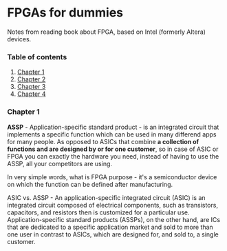 # FPGAs for dummies
Notes from reading book about FPGA, based on Intel (formerly Altera) devices.

### Table of contents <a name="tof"></a>
1. [Chapter 1](#1)
2. [Chapter 2](#2)
3. [Chapter 3](#3)
4. [Chapter 4](#4)

### Chapter 1 <a name="1"></a>
**ASSP** - Application-specific standard product - is an integrated circuit
that implements a specific function which can be used in many differend apps for
many people. As opposed to ASICs that combine **a collection of functions and
are designed by or for one customer**, so in case of ASIC or FPGA you can
exactly the hardware you need, instead of having to use the ASSP, all your
competitors are using.

In very simple words, what is FPGA purpose - it's a semiconductor device on
which the function can be defined after manufacturing.

ASIC vs. ASSP - An application-specific integrated circuit (ASIC) is an
integrated circuit composed of electrical components, such as transistors,
capacitors, and resistors then is customized for a particular use.
Application-specific standard products (ASSPs), on the other hand, are ICs that
are dedicated to a specific application market and sold to more than one user
in contrast to ASICs, which are designed for, and sold to, a single customer.
